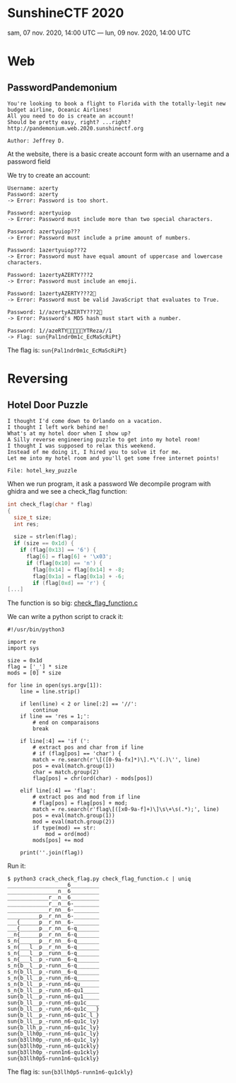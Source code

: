 # SunshineCTF 2020

sam, 07 nov. 2020, 14:00 UTC — lun, 09 nov. 2020, 14:00 UTC

# Web

## PasswordPandemonium
```
You're looking to book a flight to Florida with the totally-legit new budget airline, Oceanic Airlines!
All you need to do is create an account!
Should be pretty easy, right? ...right?
http://pandemonium.web.2020.sunshinectf.org

Author: Jeffrey D.
```

At the website, there is a basic create account form with an username and a password field

We try to create an account:

```
Username: azerty
Password: azerty
-> Error: Password is too short.

Password: azertyuiop
-> Error: Password must include more than two special characters.

Password: azertyuiop???
-> Error: Password must include a prime amount of numbers.

Password: 1azertyuiop???2
-> Error: Password must have equal amount of uppercase and lowercase characters.

Password: 1azertyAZERTY???2
-> Error: Password must include an emoji.

Password: 1azertyAZERTY???2🤬
-> Error: Password must be valid JavaScript that evaluates to True.

Password: 1//azertyAZERTY???2🤬
-> Error: Password's MD5 hash must start with a number.

Password: 1//azeRTY🤬🤬🤬🤬🤬YTReza//1
-> Flag: sun{Pal1ndr0m1c_EcMaScRiPt}
```

The flag is: `sun{Pal1ndr0m1c_EcMaScRiPt}`

# Reversing

## Hotel Door Puzzle

```
I thought I'd come down to Orlando on a vacation.
I thought I left work behind me!
What's at my hotel door when I show up?
A Silly reverse engineering puzzle to get into my hotel room!
I thought I was supposed to relax this weekend.
Instead of me doing it, I hired you to solve it for me.
Let me into my hotel room and you'll get some free internet points!

File: hotel_key_puzzle 
```

When we run program, it ask a password
We decompile program with ghidra and we see a check_flag function:
```c
int check_flag(char * flag)
{
  size_t size;
  int res;

  size = strlen(flag);
  if (size == 0x1d) {
    if (flag[0x13] == '6') {
      flag[6] = flag[6] + '\x03';
      if (flag[0x10] == 'n') {
        flag[0x14] = flag[0x14] + -8;
        flag[0x1a] = flag[0x1a] + -6;
        if (flag[0xd] == 'r') {
[...]
```

The function is so big: [check_flag_function.c](Reversing/check_flag_function.c)

We can write a python script to crack it:
```python3
#!/usr/bin/python3

import re
import sys

size = 0x1d
flag = ['_'] * size
mods = [0] * size

for line in open(sys.argv[1]):
    line = line.strip()

    if len(line) < 2 or line[:2] == '//':
        continue
    if line == 'res = 1;':
        # end on comparaisons
        break

    if line[:4] == 'if (':
        # extract pos and char from if line
        # if (flag[pos] == 'char') {
        match = re.search(r'\[([0-9a-fx]*)\].*\'(.)\'', line)
        pos = eval(match.group(1))
        char = match.group(2)
        flag[pos] = chr(ord(char) - mods[pos])

    elif line[:4] == 'flag':
        # extract pos and mod from if line
        # flag[pos] = flag[pos] + mod;
        match = re.search(r'flag\[([x0-9a-f]+)\]\s\+\s(.*);', line)
        pos = eval(match.group(1))
        mod = eval(match.group(2))
        if type(mod) == str:
            mod = ord(mod)
        mods[pos] += mod
    
    print(''.join(flag))
```

Run it:
```
$ python3 crack_check_flag.py check_flag_function.c | uniq
___________________6_________
________________n__6_________
_____________r__n__6_________
_____________r__n__6-________
_____________r_nn__6-________
__________p__r_nn__6-________
___{______p__r_nn__6-________
___{______p__r_nn__6-q_______
__n{______p__r_nn__6-q_______
s_n{______p__r_nn__6-q_______
s_n{___l__p__r_nn__6-q_______
s_n{___l__p__runn__6-q_______
s_n{___l__p_-runn__6-q_______
s_n{b__l__p_-runn__6-q_______
s_n{b_ll__p_-runn__6-q_______
s_n{b_ll__p_-runn_n6-q_______
s_n{b_ll__p_-runn_n6-qu______
s_n{b_ll__p_-runn_n6-qu1_____
sun{b_ll__p_-runn_n6-qu1_____
sun{b_ll__p_-runn_n6-qu1c____
sun{b_ll__p_-runn_n6-qu1c___}
sun{b_ll__p_-runn_n6-qu1c_l_}
sun{b_ll__p_-runn_n6-qu1c_ly}
sun{b_llh_p_-runn_n6-qu1c_ly}
sun{b_llh0p_-runn_n6-qu1c_ly}
sun{b3llh0p_-runn_n6-qu1c_ly}
sun{b3llh0p_-runn_n6-qu1ckly}
sun{b3llh0p_-runn1n6-qu1ckly}
sun{b3llh0p5-runn1n6-qu1ckly}
```

The flag is: `sun{b3llh0p5-runn1n6-qu1ckly}`
